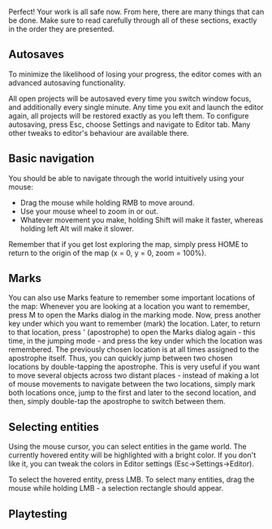Perfect! Your work is all safe now.
From here, there are many things that can be done. 
Make sure to read carefully through all of these sections, exactly in the order they are presented.

## Autosaves

To minimize the likelihood of losing your progress, the editor comes with an advanced autosaving functionality.

All open projects will be autosaved every time you switch window focus, and additionally every single minute. 
Any time you exit and launch the editor again, all projects will be restored exactly as you left them.
To configure autosaving, press Esc, choose Settings and navigate to Editor tab. 
Many other tweaks to editor's behaviour are available there.

## Basic navigation

You should be able to navigate through the world intuitively using your mouse:
- Drag the mouse while holding RMB to move around.
- Use your mouse wheel to zoom in or out.
- Whatever movement you make, holding Shift will make it faster, whereas holding left Alt will make it slower.

Remember that if you get lost exploring the map, simply press HOME to return to the origin of the map (x = 0, y = 0, zoom = 100%).

## Marks

You can also use Marks feature to remember some important locations of the map:
Whenever you are looking at a location you want to remember, press M to open the Marks dialog in the marking mode. 
Now, press another key under which you want to remember (mark) the location.
Later, to return to that location, press ' (apostrophe) to open the Marks dialog again - this time, in the jumping mode - and press the key under which the location was remembered.
The previously chosen location is at all times assigned to the apostrophe itself. 
Thus, you can quickly jump between two chosen locations by double-tapping the apostrophe. 
This is very useful if you want to move several objects across two distant places - instead of making a lot of mouse movements to navigate between the two locations, 
simply mark both locations once, jump to the first and later to the second location, 
and then, simply double-tap the apostrophe to switch between them.

## Selecting entities

Using the mouse cursor, you can select entities in the game world.
The currently hovered entity will be highlighted with a bright color. If you don't like it, you can tweak the colors in Editor settings (Esc->Settings->Editor).

To select the hovered entity, press LMB. To select many entities, drag the mouse while holding LMB - a selection rectangle should appear.

## Playtesting
